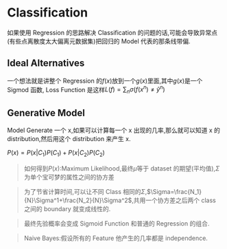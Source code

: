 # Classification

如果使用 Regression 的思路解决 Classification 的问题的话,可能会导致异常点(有些点离散度太大偏离元数据集)把回归的 Model 代表的那条线带偏.

## Ideal Alternatives

一个想法就是讲整个 Regression 的$f(x)$放到一个$g(x)$里面,其中$g(x)$是一个 Sigmod 函数, Loss Function 是这样$L(f)=\sum_n\sigma(f(x^n)\ne\hat{y}^n)$

## Generative Model

Model Generate 一个 x,如果可以计算每一个 x 出现的几率,那么就可以知道 x 的 distribution,然后用这个 distribution 来产生 x.

$P(x)=P(x|C_1)P(C_1)+P(x|C_2)P(C_2)$

> 如何得到$P(x)$:Maximum Likelihood,最终$\mu$等于 dataset 的期望(平均值),$\Sigma$为单个宝可梦的属性之间的协方差

> 为了节省计算时间,可以让不同 Class 相同的$\Sigma$,$\Sigma=\frac{N_1}{N}\Sigma^1+\frac{N_2}{N}\Sigma^2$,共用一个协方差之后两个 class 之间的 boundary 就变成线性的.

> 最终先验概率会变成 Sigmoid Function 和普通的 Regression 的组合.

> Naive Bayes:假设所有的 Feature 他产生的几率都是 independence.
